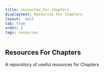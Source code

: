 ```yaml
---
title: resources_for_chapters
displaytext: Resources For Chapters
layout:  null
tab: true
order: 2
tags: resources
---
```


## Resources For Chapters
  A reporsitory of useful resources for Chapters



